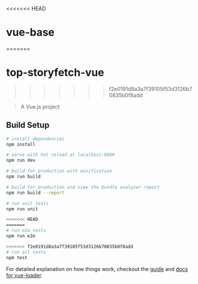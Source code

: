 <<<<<<< HEAD
# vue-base
=======
# top-storyfetch-vue
>>>>>>> f2e0191d8a3a7f39105f53d3126b70835b0f8add

> A Vue.js project

## Build Setup

``` bash
# install dependencies
npm install

# serve with hot reload at localhost:8080
npm run dev

# build for production with minification
npm run build

# build for production and view the bundle analyzer report
npm run build --report

# run unit tests
npm run unit

<<<<<<< HEAD
=======
# run e2e tests
npm run e2e

>>>>>>> f2e0191d8a3a7f39105f53d3126b70835b0f8add
# run all tests
npm test
```

For detailed explanation on how things work, checkout the [guide](http://vuejs-templates.github.io/webpack/) and [docs for vue-loader](http://vuejs.github.io/vue-loader).
